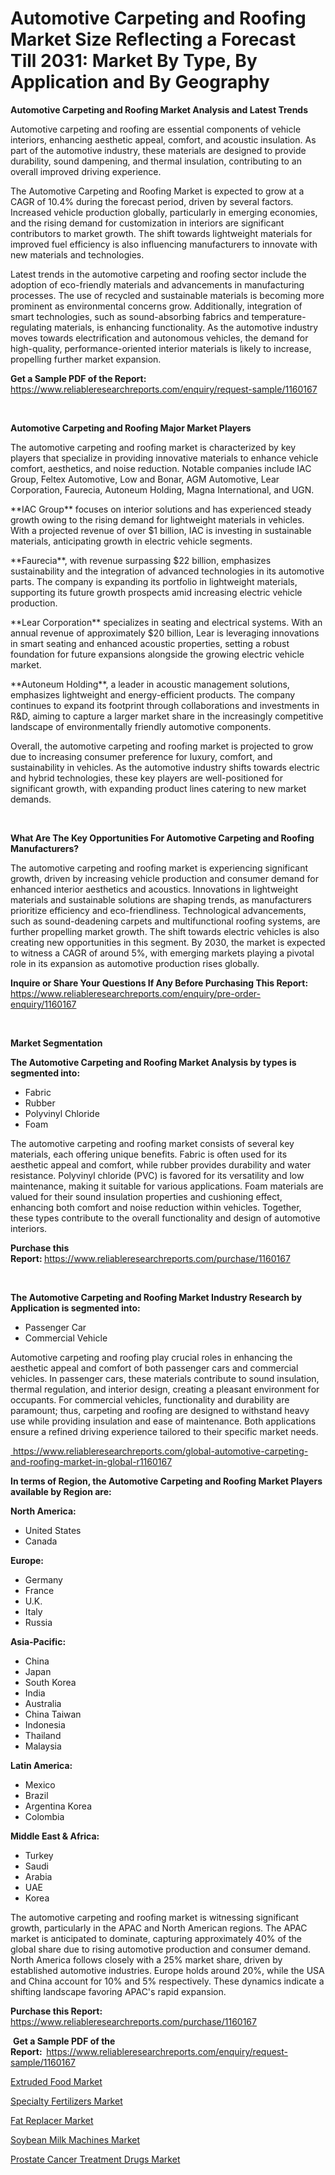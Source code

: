<p><h1>Automotive Carpeting and Roofing Market Size Reflecting a Forecast Till 2031: Market By Type, By Application and By Geography</h1></p><p><strong>Automotive Carpeting and Roofing Market Analysis and Latest Trends</strong></p>
<p><p>Automotive carpeting and roofing are essential components of vehicle interiors, enhancing aesthetic appeal, comfort, and acoustic insulation. As part of the automotive industry, these materials are designed to provide durability, sound dampening, and thermal insulation, contributing to an overall improved driving experience.</p><p>The Automotive Carpeting and Roofing Market is expected to grow at a CAGR of 10.4% during the forecast period, driven by several factors. Increased vehicle production globally, particularly in emerging economies, and the rising demand for customization in interiors are significant contributors to market growth. The shift towards lightweight materials for improved fuel efficiency is also influencing manufacturers to innovate with new materials and technologies.</p><p>Latest trends in the automotive carpeting and roofing sector include the adoption of eco-friendly materials and advancements in manufacturing processes. The use of recycled and sustainable materials is becoming more prominent as environmental concerns grow. Additionally, integration of smart technologies, such as sound-absorbing fabrics and temperature-regulating materials, is enhancing functionality. As the automotive industry moves towards electrification and autonomous vehicles, the demand for high-quality, performance-oriented interior materials is likely to increase, propelling further market expansion.</p></p>
<p><strong>Get a Sample PDF of the Report:&nbsp;</strong> <a href="https://www.reliableresearchreports.com/enquiry/request-sample/1160167?utm_campaign=7&utm_medium=2&utm_source=Github&utm_content=ia&utm_term=17112024&utm_id=automotive-carpeting-and-roofing">https://www.reliableresearchreports.com/enquiry/request-sample/1160167</a></p>
<p>&nbsp;</p>
<p><strong>Automotive Carpeting and Roofing Major Market Players</strong></p>
<p><p>The automotive carpeting and roofing market is characterized by key players that specialize in providing innovative materials to enhance vehicle comfort, aesthetics, and noise reduction. Notable companies include IAC Group, Feltex Automotive, Low and Bonar, AGM Automotive, Lear Corporation, Faurecia, Autoneum Holding, Magna International, and UGN.</p><p>**IAC Group** focuses on interior solutions and has experienced steady growth owing to the rising demand for lightweight materials in vehicles. With a projected revenue of over $1 billion, IAC is investing in sustainable materials, anticipating growth in electric vehicle segments.</p><p>**Faurecia**, with revenue surpassing $22 billion, emphasizes sustainability and the integration of advanced technologies in its automotive parts. The company is expanding its portfolio in lightweight materials, supporting its future growth prospects amid increasing electric vehicle production.</p><p>**Lear Corporation** specializes in seating and electrical systems. With an annual revenue of approximately $20 billion, Lear is leveraging innovations in smart seating and enhanced acoustic properties, setting a robust foundation for future expansions alongside the growing electric vehicle market.</p><p>**Autoneum Holding**, a leader in acoustic management solutions, emphasizes lightweight and energy-efficient products. The company continues to expand its footprint through collaborations and investments in R&D, aiming to capture a larger market share in the increasingly competitive landscape of environmentally friendly automotive components.</p><p>Overall, the automotive carpeting and roofing market is projected to grow due to increasing consumer preference for luxury, comfort, and sustainability in vehicles. As the automotive industry shifts towards electric and hybrid technologies, these key players are well-positioned for significant growth, with expanding product lines catering to new market demands.</p></p>
<p>&nbsp;</p>
<p><strong>What Are The Key Opportunities For Automotive Carpeting and Roofing Manufacturers?</strong></p>
<p><p>The automotive carpeting and roofing market is experiencing significant growth, driven by increasing vehicle production and consumer demand for enhanced interior aesthetics and acoustics. Innovations in lightweight materials and sustainable solutions are shaping trends, as manufacturers prioritize efficiency and eco-friendliness. Technological advancements, such as sound-deadening carpets and multifunctional roofing systems, are further propelling market growth. The shift towards electric vehicles is also creating new opportunities in this segment. By 2030, the market is expected to witness a CAGR of around 5%, with emerging markets playing a pivotal role in its expansion as automotive production rises globally.</p></p>
<p><strong>Inquire or Share Your Questions If Any Before Purchasing This Report:</strong> <a href="https://www.reliableresearchreports.com/enquiry/pre-order-enquiry/1160167?utm_campaign=7&utm_medium=2&utm_source=Github&utm_content=ia&utm_term=17112024&utm_id=automotive-carpeting-and-roofing">https://www.reliableresearchreports.com/enquiry/pre-order-enquiry/1160167</a></p>
<p>&nbsp;</p>
<p><strong>Market Segmentation</strong></p>
<p><strong>The Automotive Carpeting and Roofing Market Analysis by types is segmented into:</strong></p>
<p><ul><li>Fabric</li><li>Rubber</li><li>Polyvinyl Chloride</li><li>Foam</li></ul></p>
<p><p>The automotive carpeting and roofing market consists of several key materials, each offering unique benefits. Fabric is often used for its aesthetic appeal and comfort, while rubber provides durability and water resistance. Polyvinyl chloride (PVC) is favored for its versatility and low maintenance, making it suitable for various applications. Foam materials are valued for their sound insulation properties and cushioning effect, enhancing both comfort and noise reduction within vehicles. Together, these types contribute to the overall functionality and design of automotive interiors.</p></p>
<p><strong>Purchase this Report:&nbsp;</strong><a href="https://www.reliableresearchreports.com/purchase/1160167?utm_campaign=7&utm_medium=2&utm_source=Github&utm_content=ia&utm_term=17112024&utm_id=automotive-carpeting-and-roofing">https://www.reliableresearchreports.com/purchase/1160167</a></p>
<p>&nbsp;</p>
<p><strong>The Automotive Carpeting and Roofing Market Industry Research by Application is segmented into:</strong></p>
<p><ul><li>Passenger Car</li><li>Commercial Vehicle</li></ul></p>
<p><p>Automotive carpeting and roofing play crucial roles in enhancing the aesthetic appeal and comfort of both passenger cars and commercial vehicles. In passenger cars, these materials contribute to sound insulation, thermal regulation, and interior design, creating a pleasant environment for occupants. For commercial vehicles, functionality and durability are paramount; thus, carpeting and roofing are designed to withstand heavy use while providing insulation and ease of maintenance. Both applications ensure a refined driving experience tailored to their specific market needs.</p></p>
<p><a href="https://www.reliableresearchreports.com/global-automotive-carpeting-and-roofing-market-in-global-r1160167?utm_campaign=7&utm_medium=2&utm_source=Github&utm_content=ia&utm_term=17112024&utm_id=automotive-carpeting-and-roofing">&nbsp;https://www.reliableresearchreports.com/global-automotive-carpeting-and-roofing-market-in-global-r1160167</a></p>
<p><strong>In terms of Region, the Automotive Carpeting and Roofing Market Players available by Region are:</strong></p>
<p>
    <p> <strong> North America: </strong>
        <ul>
            <li>United States</li>
            <li>Canada</li>
        </ul>
        </p> 
    <p> <strong> Europe: </strong>
        <ul>
            <li>Germany</li>
            <li>France</li>
            <li>U.K.</li>
            <li>Italy</li>
            <li>Russia</li>
        </ul>
        </p> 
    <p> <strong> Asia-Pacific: </strong>
        <ul>
            <li>China</li>
            <li>Japan</li>
            <li>South Korea</li>
            <li>India</li>
            <li>Australia</li>
            <li>China Taiwan</li>
            <li>Indonesia</li>
            <li>Thailand</li>
            <li>Malaysia</li>
        </ul>
        </p> 
    <p> <strong> Latin America: </strong>
        <ul>
            <li>Mexico</li>
            <li>Brazil</li>
            <li>Argentina Korea</li>
            <li>Colombia</li>
        </ul>
        </p> 
    <p> <strong> Middle East & Africa: </strong>
        <ul>
            <li>Turkey</li>
            <li>Saudi</li>
            <li>Arabia</li>
            <li>UAE</li>
            <li>Korea</li>
        </ul>
    </p>
    </p>
<p><p>The automotive carpeting and roofing market is witnessing significant growth, particularly in the APAC and North American regions. The APAC market is anticipated to dominate, capturing approximately 40% of the global share due to rising automotive production and consumer demand. North America follows closely with a 25% market share, driven by established automotive industries. Europe holds around 20%, while the USA and China account for 10% and 5% respectively. These dynamics indicate a shifting landscape favoring APAC's rapid expansion.</p></p>
<p><strong>Purchase this Report: </strong><a href="https://www.reliableresearchreports.com/purchase/1160167?utm_campaign=7&utm_medium=2&utm_source=Github&utm_content=ia&utm_term=17112024&utm_id=automotive-carpeting-and-roofing">https://www.reliableresearchreports.com/purchase/1160167</a></p>
<p>&nbsp;<strong>Get a Sample PDF of the Report:&nbsp;&nbsp;</strong><a href="https://www.reliableresearchreports.com/enquiry/request-sample/1160167?utm_campaign=7&utm_medium=2&utm_source=Github&utm_content=ia&utm_term=17112024&utm_id=automotive-carpeting-and-roofing">https://www.reliableresearchreports.com/enquiry/request-sample/1160167</a></p>
<p><strong></strong></p>
<p><p><a href="https://www.linkedin.com/pulse/emerging-technologies-reshaping-extruded-food-market-impact-owwrf?utm_campaign=7&utm_medium=2&utm_source=Github&utm_content=ia&utm_term=17112024&utm_id=automotive-carpeting-and-roofing">Extruded Food Market</a></p><p><a href="https://issuu.com/reportprime-2/docs/specialty-fertilizers-market-size-2_7d2ff94c2aae69?utm_campaign=7&utm_medium=2&utm_source=Github&utm_content=ia&utm_term=17112024&utm_id=automotive-carpeting-and-roofing">Specialty Fertilizers Market</a></p><p><a href="https://www.linkedin.com/pulse/fat-replacer-market-growth-outlook-from-2024-2031-projecting-aeqbf?utm_campaign=7&utm_medium=2&utm_source=Github&utm_content=ia&utm_term=17112024&utm_id=automotive-carpeting-and-roofing">Fat Replacer Market</a></p><p><a href="https://github.com/angelajermaine/Market-Research-Report-List-5/blob/main/soybean-milk-machines-market.md?utm_campaign=7&utm_medium=2&utm_source=Github&utm_content=ia&utm_term=17112024&utm_id=automotive-carpeting-and-roofing">Soybean Milk Machines Market</a></p><p><a href="https://issuu.com/reportprime-2/docs/prostate-cancer-treatment-drugs-mar_8a5c053c94f611?utm_campaign=7&utm_medium=2&utm_source=Github&utm_content=ia&utm_term=17112024&utm_id=automotive-carpeting-and-roofing">Prostate Cancer Treatment Drugs Market</a></p></p>